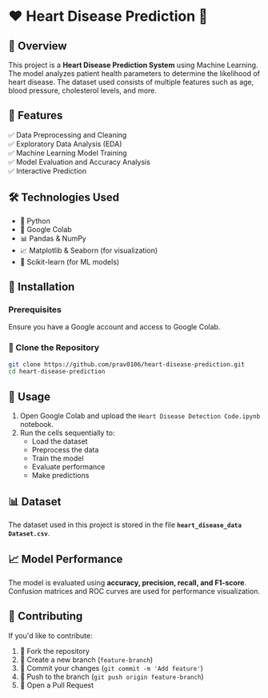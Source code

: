 # ❤️ Heart Disease Prediction 🏥

## 📝 Overview
This project is a **Heart Disease Prediction System** using Machine Learning. The model analyzes patient health parameters to determine the likelihood of heart disease. The dataset used consists of multiple features such as age, blood pressure, cholesterol levels, and more.       

## 🚀 Features

✅ Data Preprocessing and Cleaning\
✅ Exploratory Data Analysis (EDA)\
✅ Machine Learning Model Training\
✅ Model Evaluation and Accuracy Analysis\
✅ Interactive Prediction

## 🛠️ Technologies Used

- 🐍 Python
- 📒 Google Colab
- 📊 Pandas & NumPy
- 📈 Matplotlib & Seaborn (for visualization)
- 🤖 Scikit-learn (for ML models)

## 🔧 Installation

### Prerequisites

Ensure you have a Google account and access to Google Colab.

### 📂 Clone the Repository

```bash
git clone https://github.com/prav0106/heart-disease-prediction.git
cd heart-disease-prediction
```

## 🏃 Usage

1. Open Google Colab and upload the `Heart Disease Detection Code.ipynb` notebook.
2. Run the cells sequentially to:
   - Load the dataset
   - Preprocess the data
   - Train the model
   - Evaluate performance
   - Make predictions

## 📊 Dataset

The dataset used in this project is stored in the file **`heart_disease_data Dataset.csv`**.

## 📈 Model Performance

The model is evaluated using **accuracy, precision, recall, and F1-score**. Confusion matrices and ROC curves are used for performance visualization.

## 🤝 Contributing

If you'd like to contribute:

1. 🔀 Fork the repository
2. 🌱 Create a new branch (`feature-branch`)
3. 💾 Commit your changes (`git commit -m 'Add feature'`)
4. 🚀 Push to the branch (`git push origin feature-branch`)
5. 🎯 Open a Pull Request
